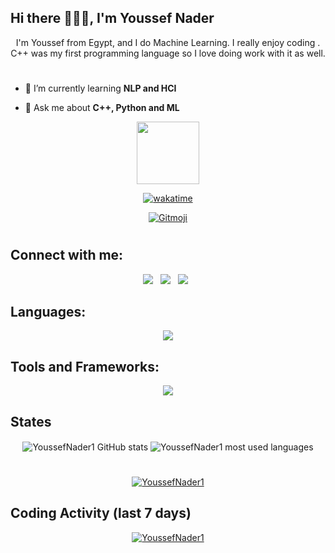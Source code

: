 ## Hi there 👋🧑‍💻, I'm Youssef Nader

<div align="center">
I'm Youssef from Egypt, and I do Machine Learning. I really enjoy coding . C++ was my first programming language so I love doing work with it as well.
</div>

#

- 🌱 I’m currently learning **NLP and HCI**

- 💬 Ask me about **C++, Python and ML**


<div id="header" align="center">
  <img src="https://media.giphy.com/media/M9gbBd9nbDrOTu1Mqx/giphy.gif" width="100"/>

   [![wakatime](https://wakatime.com/badge/user/ebf9f4c2-244a-48fe-a82e-973f7d42b400.svg)](https://wakatime.com/@ebf9f4c2-244a-48fe-a82e-973f7d42b400)

  <a href="https://gitmoji.dev">
  <img
    src="https://img.shields.io/badge/gitmoji-%20😜%20😍-FFDD67.svg?style=flat-square"
    alt="Gitmoji"
  />
</a>
  
</div>


#

## Connect with me:
<div align="center">

[<img src="https://img.shields.io/badge/LinkedIn-0077B5?style=for-the-badge&logo=linkedin&logoColor=white"/>](https://www.linkedin.com/in/youssef-nader-958350215/)  &nbsp; 
[<img src="https://img.shields.io/badge/Facebook-1877F2?style=for-the-badge&logo=facebook&logoColor=white"/>](https://www.facebook.com/profile.php?id=100008329906416)  &nbsp;
[<img src="https://img.shields.io/badge/Gmail-D14836?style=for-the-badge&logo=gmail&logoColor=white"/>](mailto:youssefnadermichel@gmail.com)  &nbsp;


</div>

## Languages:
&NewLine;

<div align="center">
    <img src="https://skillicons.dev/icons?i=cpp,c,java,dart,cs,js,html,css,py,scala" />
</div>

## Tools and Frameworks:
&NewLine;

<div align="center">
    <img src="https://skillicons.dev/icons?i=androidstudio,flutter,firebase,visualstudio,vscode,git,bash,linux,nodejs,qt,sqlite,mysql,tensorflow,blender,unity,idea,pr,ps&perline=6" />
</div>


## States
<div align="center">
    <img align="center" src="https://github-readme-stats-git-masterrstaa-rickstaa.vercel.app/api?username=YoussefNader1&show_icons=true&theme=github_dark&hide_border=true&line_height=27&card_width=390px&env=PAT_1" alt="YoussefNader1 GitHub stats" />
    <img align="center" src="https://github-readme-stats-git-masterrstaa-rickstaa.vercel.app/api/top-langs/?username=YoussefNader1&langs_count=3&theme=github_dark&hide_border=true&env=PAT_1" alt="YoussefNader1 most used languages" />
</div>


#

<div align="center">
<a href="https://github.com/anuraghazra/github-readme-stats">
<img align="center" src="https://github-readme-streak-stats.herokuapp.com?user=YoussefNader1&theme=github-dark-blue&hide_border=true" alt="YoussefNader1" />
</a>
</div>



<!-- WakaTime Stats -->
## Coding Activity (last 7 days)

  
<div align="center">
<a href="https://wakatime.com/@YoussefNader1" target="_blank">
<img align="center" src="https://github-readme-stats.vercel.app/api/wakatime?username=YoussefNader1&&theme=github_dark&hide_border=true&v=2&langs_count=2&range=last_7_days" alt="YoussefNader1"/>
</a>
</div>


